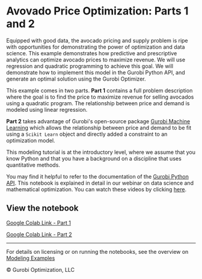 # Avovado Price Optimization: Parts 1 and 2

Equipped with good data, the avocado pricing and supply problem is ripe with opportunities for demonstrating the power of optimization and data science. This example demonstrates how predictive and prescriptive analytics can optimize avocado prices to maximize revenue. We will use regression and quadratic programming to achieve this goal. We will demonstrate how to implement this model in the Gurobi Python API, and generate an optimal solution using the Gurobi Optimizer.

This example comes in two parts. **Part 1** contains a full problem description where the goal is to find the price to maximize revenue for selling avocados using a quadratic program. The relationship between price and demand is modeled using linear regression. 

**Part 2** takes advantage of Gurobi's open-source package [Gurobi Machine Learning](https://gurobi-machinelearning.readthedocs.io/en/stable/index.html) which allows the relationship between price and demand to be fit using a `Scikit Learn` object and directly added a constraint to an optimization model.

This modeling tutorial is at the introductory level, where we assume that you know Python and that you have a background on a discipline that uses quantitative methods.

You may find it helpful to refer to the documentation of the [Gurobi Python API](https://www.gurobi.com/documentation/current/refman/py_python_api_overview.html).
This notebook is explained in detail in our webinar on data science and mathematical optimization. You can watch these videos by clicking [here](https://www.youtube.com/watch?v=AJRP9pPBx6s).


## View the notebook

[Google Colab Link - Part 1](https://colab.research.google.com/github/Gurobi/modeling-examples/blob/master/price_optimization/price_optimization.ipynb)

[Google Colab Link - Part 2](https://colab.research.google.com/github/Gurobi/modeling-examples/blob/master/price_optimization/price_optimization_gurobiML.ipynb)


----
For details on licensing or on running the notebooks, see the overview on [Modeling Examples](../)

© Gurobi Optimization, LLC